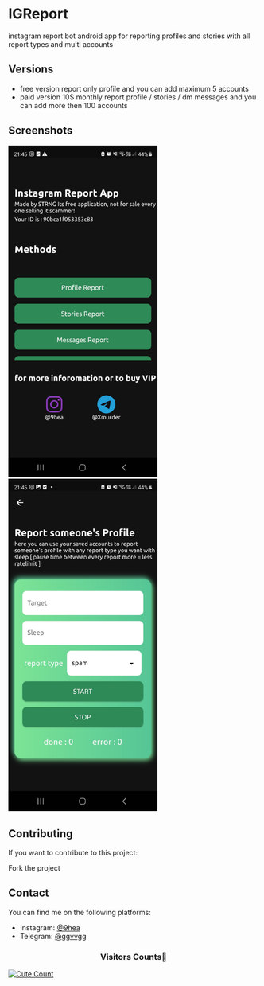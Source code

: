 # IGReport
instagram report bot android app for reporting profiles and stories with all report types and multi accounts

## Versions 
- free version report only profile and you can add maximum 5 accounts
- paid version 10$ monthly report profile / stories / dm messages and you can add more then 100 accounts

## Screenshots
<img src="/Screenshot_20230805_214523.jpg" alt="Image" width="300">
<img src="/Screenshot_20230805_214533.jpg" alt="Image" width="300">

## Contributing
If you want to contribute to this project:

Fork the project
## Contact
You can find me on the following platforms:

- Instagram: [@9hea](https://www.instagram.com/9hea)
- Telegram: [@ggvvgg](https://www.t.me/xmurder)

<h3 align="center">Visitors Counts👀</h3>
<a href="https://github.com/strngprogrammer/IGReport"><img alt="Cute Count" 
src="https://count.getloli.com/get/@IGReport?theme=rule34" /></a>
